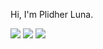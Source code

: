 Hi, I'm Plidher Luna.

![](https://img.shields.io/badge/day%20📅-22-blue)
![](https://img.shields.io/badge/stars%20⭐-34-yellow)
![](https://img.shields.io/badge/days%20completed-17-red)
